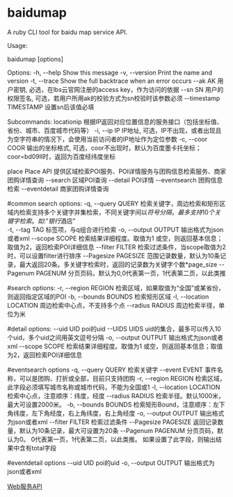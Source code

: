 baidumap
========

A ruby CLI tool for baidu map service API.

Usage:

  baidumap <subcommand> [options]

Options:
        -h, --help         Show this message
        -v, --version      Print the name and version
        -t, --trace        Show the full backtrace when an error occurs
            --ak AK        用户密钥, 必选，在lbs云官网注册的access key，作为访问的依据
            --sn SN        用户的权限签名, 可选，若用户所用ak的校验方式为sn校验时该参数必须
            --timestamp TIMESTAMP 设置sn后该值必填


Subcommands:
  locationip            根据IP返回对应位置信息的服务接口（包括坐标值、省份、城市、百度城市代码等）
        -i, --ip IP      IP地址, 可选，IP不出现，或者出现且为空字符串的情况下，会使用当前访问者的IP地址作为定位参数
        -c, --coor COOR  输出的坐标格式, 可选，coor不出现时，默认为百度墨卡托坐标；coor=bd09ll时，返回为百度经纬度坐标

  place                 Place API 提供区域检索POI服务、POI详情服务与团购信息检索服务、商家团购详情查询
            --search       区域POI查询
            --detail       POI详情
            --eventsearch  团购信息检索
            --eventdetail  商家团购详情查询

  #common search options:
        -q, --query QUERY  检索关键字，周边检索和矩形区域内检索支持多个关键字并集检索，不同关键字间以$符号分隔，最多支持10个关键字检索。如:”银行$酒店”  
        -t, --tag   TAG    标签项，与q组合进行检索
        -o, --output OUTPUT       输出格式为json或者xml
            --scope SCOPE         检索结果详细程度。取值为1 或空，则返回基本信息；取值为2，返回检索POI详细信息
            --filter FILTER       检索过滤条件，当scope取值为2时，可以设置filter进行排序
            --Pagesize PAGESIZE   范围记录数量，默认为10条记录，最大返回20条。多关键字检索时，返回的记录数为关键字个数*page_size
            --Pagenum PAGENUM     分页页码，默认为0,0代表第一页，1代表第二页，以此类推

  #search options:
        -r, --region REGION       检索区域，如果取值为“全国”或某省份，则返回指定区域的POI
        -b, --bounds BOUNDS       检索矩形区域
        -l, --location LOCATION   周边检索中心点，不支持多个点
            --radius RADIUS       周边检索半径，单位为米

  #detail options:
            --uid UID             poi的uid
            --UIDS UIDS           uid的集合，最多可以传入10个uid，多个uid之间用英文逗号分隔
        -o, --output OUTPUT       输出格式为json或者xml
            --scope SCOPE         检索结果详细程度。取值为1 或空，则返回基本信息；取值为2，返回检索POI详细信息

  #eventsearch options
        -q, --query QUERY  检索关键字
            --event EVENT  事件名称，可以是团购、打折或全部，目前只支持团购
        -r, --region REGION       检索区域，此字段必须填写城市名称或城市代码，不能为全国或1
        -l, --location LOCATION   检索中心点，注意顺序：纬度，经度
            --radius RADIUS       检索半径。默认1000米，最大可设置2000米。
        -b, --bounds BOUNDS       检索矩形Bound，注意顺序：左下角纬度，左下角经度，右上角纬度，右上角经度
        -o, --output OUTPUT       输出格式为json或者xml
            --filter FILTER       检索过滤条件
            --Pagesize PAGESIZE   返回记录数量，默认为10条记录，最大可设置为20条
            --Pagenum PAGENUM     分页页码，默认为0。 0代表第一页，1代表第二页，以此类推。 如果设置了此字段，则输出结果中含有total字段

  #eventdetail options
            --uid UID             poi的uid
        -o, --output OUTPUT       输出格式为json或者xml












[Web服务API](http://developer.baidu.com/map/index.php?title=webapi)
